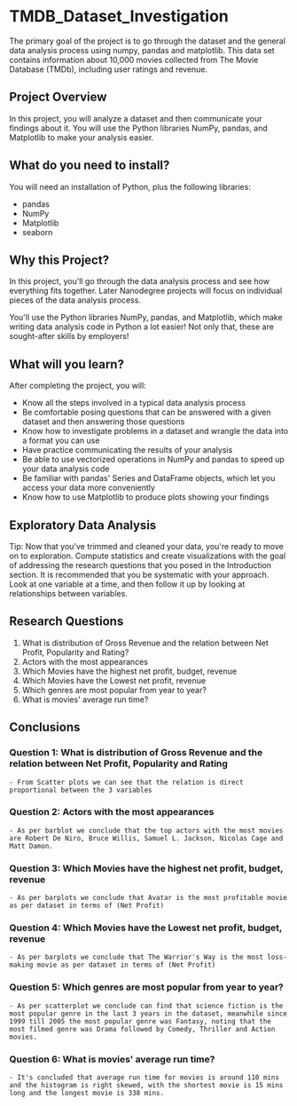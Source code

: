 # TMDB_Dataset_Investigation

The primary goal of the project is to go through the dataset and the general data analysis process using numpy, pandas and matplotlib.
This data set contains information about 10,000 movies collected from The Movie Database (TMDb), including user ratings and revenue.

## Project Overview
In this project, you will analyze a dataset and then communicate your findings about it. You will use the Python libraries NumPy, pandas, and Matplotlib to make your analysis easier.

## What do you need to install?
You will need an installation of Python, plus the following libraries:

* pandas
* NumPy
* Matplotlib
* seaborn

## Why this Project?
In this project, you'll go through the data analysis process and see how everything fits together. Later Nanodegree projects will focus on individual pieces of the data analysis process.

You'll use the Python libraries NumPy, pandas, and Matplotlib, which make writing data analysis code in Python a lot easier! Not only that, these are sought-after skills by employers!

## What will you learn?
After completing the project, you will:

- Know all the steps involved in a typical data analysis process
- Be comfortable posing questions that can be answered with a given dataset and then answering those questions
- Know how to investigate problems in a dataset and wrangle the data into a format you can use
- Have practice communicating the results of your analysis
- Be able to use vectorized operations in NumPy and pandas to speed up your data analysis code
- Be familiar with pandas' Series and DataFrame objects, which let you access your data more conveniently
- Know how to use Matplotlib to produce plots showing your findings

## Exploratory Data Analysis
Tip: Now that you've trimmed and cleaned your data, you're ready to move on to exploration. Compute statistics and create visualizations with the goal of addressing the research questions that you posed in the Introduction section. It is recommended that you be systematic with your approach. Look at one variable at a time, and then follow it up by looking at relationships between variables.

## Research Questions

1. What is distribution of Gross Revenue and the relation between Net Profit, Popularity and Rating?
2. Actors with the most appearances
3. Which Movies have the highest net profit, budget, revenue
4. Which Movies have the Lowest net profit, revenue
5. Which genres are most popular from year to year?
6. What is movies' average run time?

## Conclusions

### Question 1: What is distribution of Gross Revenue and the relation between Net Profit, Popularity and Rating

    - From Scatter plots we can see that the relation is direct proportional between the 3 variables

### Question 2: Actors with the most appearances

    - As per barblot we conclude that the top actors with the most movies are Robert De Niro, Bruce Willis, Samuel L. Jackson, Nicolas Cage and Matt Damon.

### Question 3: Which Movies have the highest net profit, budget, revenue

    - As per barplots we conclude that Avatar is the most profitable movie as per dataset in terms of (Net Profit)

### Question 4: Which Movies have the Lowest net profit, budget, revenue

    - As per barplots we conclude that The Warrior's Way is the most loss-making movie as per dataset in terms of (Net Profit)

### Question 5: Which genres are most popular from year to year?

    - As per scatterplot we conclude can find that science fiction is the most popular genre in the last 3 years in the dataset, meanwhile since 1999 till 2005 the most popular genre was Fantasy, noting that the most filmed genre was Drama followed by Comedy, Thriller and Action movies.

### Question 6: What is movies' average run time?

    - It's concluded that average run time for movies is around 110 mins and the histogram is right skewed, with the shortest movie is 15 mins long and the longest movie is 338 mins.


